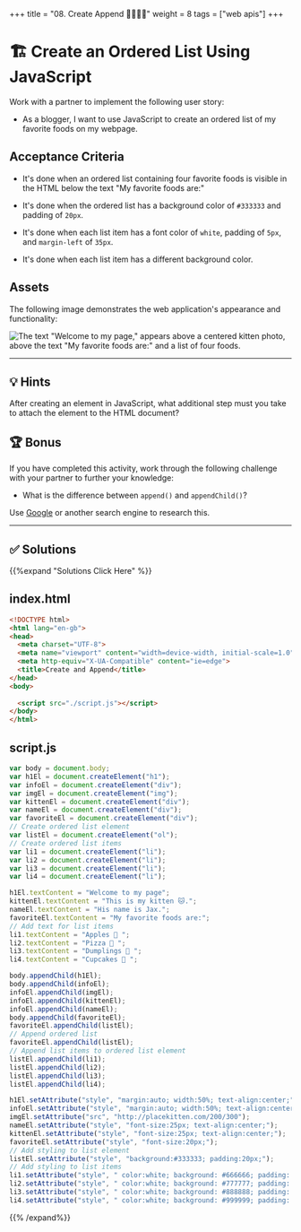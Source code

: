 +++
title = "08. Create Append 👩‍🎓👨‍🎓"
weight = 8
tags = ["web apis"] 
+++

# 🏗️ Create an Ordered List Using JavaScript

Work with a partner to implement the following user story:

* As a blogger, I want to use JavaScript to create an ordered list of my favorite foods on my webpage.

## Acceptance Criteria

* It's done when an ordered list containing four favorite foods is visible in the HTML below the text "My favorite foods are:"

* It's done when the ordered list has a background color of `#333333` and padding of `20px`.

* It's done when each list item has a font color of `white`, padding of `5px`, and `margin-left` of `35px`.

* It's done when each list item has a different background color.

## Assets

The following image demonstrates the web application's appearance and functionality:

![The text "Welcome to my page," appears above a centered kitten photo, above the text "My favorite foods are:" and a list of four foods.](../images/01-screenshot.png)

---

## 💡 Hints

After creating an element in JavaScript, what additional step must you take to attach the element to the HTML document?

## 🏆 Bonus

If you have completed this activity, work through the following challenge with your partner to further your knowledge:

* What is the difference between `append()` and `appendChild()`? 

Use [Google](https://www.google.com) or another search engine to research this.

---


## ✅ Solutions 
{{%expand "Solutions Click Here" %}}

## index.html
```html
<!DOCTYPE html>
<html lang="en-gb">
<head>
  <meta charset="UTF-8">
  <meta name="viewport" content="width=device-width, initial-scale=1.0">
  <meta http-equiv="X-UA-Compatible" content="ie=edge">
  <title>Create and Append</title>
</head>
<body>
  
  <script src="./script.js"></script>
</body>
</html>
```

## script.js
```js
var body = document.body;
var h1El = document.createElement("h1");
var infoEl = document.createElement("div");
var imgEl = document.createElement("img");
var kittenEl = document.createElement("div");
var nameEl = document.createElement("div");
var favoriteEl = document.createElement("div");
// Create ordered list element
var listEl = document.createElement("ol");
// Create ordered list items
var li1 = document.createElement("li");
var li2 = document.createElement("li");
var li3 = document.createElement("li");
var li4 = document.createElement("li");

h1El.textContent = "Welcome to my page";
kittenEl.textContent = "This is my kitten 🐱.";
nameEl.textContent = "His name is Jax.";
favoriteEl.textContent = "My favorite foods are:";
// Add text for list items
li1.textContent = "Apples 🍎 ";
li2.textContent = "Pizza 🍕 ";
li3.textContent = "Dumplings 🥟 ";
li4.textContent = "Cupcakes 🧁 ";

body.appendChild(h1El);
body.appendChild(infoEl);
infoEl.appendChild(imgEl);
infoEl.appendChild(kittenEl);
infoEl.appendChild(nameEl);
body.appendChild(favoriteEl);
favoriteEl.appendChild(listEl);
// Append ordered list 
favoriteEl.appendChild(listEl);
// Append list items to ordered list element 
listEl.appendChild(li1);
listEl.appendChild(li2);
listEl.appendChild(li3);
listEl.appendChild(li4);

h1El.setAttribute("style", "margin:auto; width:50%; text-align:center;");
infoEl.setAttribute("style", "margin:auto; width:50%; text-align:center;");
imgEl.setAttribute("src", "http://placekitten.com/200/300");
nameEl.setAttribute("style", "font-size:25px; text-align:center;");
kittenEl.setAttribute("style", "font-size:25px; text-align:center;");
favoriteEl.setAttribute("style", "font-size:20px;");
// Add styling to list element
listEl.setAttribute("style", "background:#333333; padding:20px;");
// Add styling to list items
li1.setAttribute("style", " color:white; background: #666666; padding: 5px; margin-left: 35px;");
li2.setAttribute("style", " color:white; background: #777777; padding: 5px; margin-left: 35px;");
li3.setAttribute("style", " color:white; background: #888888; padding: 5px; margin-left: 35px;");
li4.setAttribute("style", " color:white; background: #999999; padding: 5px; margin-left: 35px;");

```
{{% /expand%}}